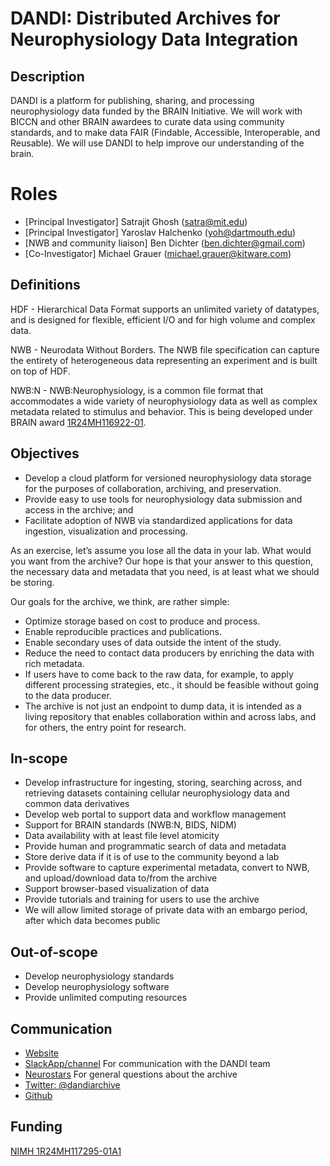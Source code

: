 # DANDI: Distributed Archives for Neurophysiology Data Integration

## Description
DANDI is a platform for publishing, sharing, and processing neurophysiology data funded by the BRAIN Initiative. We will work with BICCN and other BRAIN awardees to curate data using community standards, and to make data FAIR (Findable, Accessible, Interoperable, and Reusable). We will use DANDI to help improve our understanding of the brain.

# Roles
- [Principal Investigator] Satrajit Ghosh (satra@mit.edu)
- [Principal Investigator] Yaroslav Halchenko (yoh@dartmouth.edu)
- [NWB and community liaison] Ben Dichter (ben.dichter@gmail.com)
- [Co-Investigator] Michael Grauer (michael.grauer@kitware.com)

## Definitions
HDF - Hierarchical Data Format supports an unlimited variety of datatypes, and is designed for flexible, efficient I/O and for high volume and complex data.

NWB - Neurodata Without Borders. The NWB file specification can capture the entirety of heterogeneous data representing an experiment and is built on top of HDF. 

NWB:N - NWB:Neurophysiology, is a common file format that accommodates a wide variety of neurophysiology data as well as complex metadata related to stimulus and behavior. This is being developed under BRAIN award [1R24MH116922-01](https://projectreporter.nih.gov/project_info_description.cfm?aid=9582696).

## Objectives
- Develop a cloud platform for versioned neurophysiology data storage for the purposes of collaboration, archiving, and preservation. 
- Provide easy to use tools for neurophysiology data submission and access in the archive; and 
- Facilitate adoption of NWB via standardized applications for data ingestion, visualization and processing.

As an exercise, let’s assume you lose all the data in your lab. What would you want from the archive? Our hope is that your answer to this question, the necessary data and metadata that you need, is at least what we should be storing.

Our goals for the archive, we think, are rather simple:

- Optimize storage based on cost to produce and process.
- Enable reproducible practices and publications.
- Enable secondary uses of data outside the intent of the study.
- Reduce the need to contact data producers by enriching the data with rich metadata.
- If users have to come back to the raw data, for example, to apply different processing strategies, etc., it should be feasible without going to the data producer.
- The archive is not just an endpoint to dump data, it is intended as a living repository that enables collaboration within and across labs, and for others, the entry point for research.

## In-scope
- Develop infrastructure for ingesting, storing, searching across, and retrieving datasets containing cellular neurophysiology data and common data derivatives
- Develop web portal to support data and workflow management
- Support for BRAIN standards (NWB:N, BIDS, NIDM)
- Data availability with at least file level atomicity
- Provide human and programmatic search of data and metadata
- Store derive data if it is of use to the community beyond a lab
- Provide software to capture experimental metadata, convert to NWB, and upload/download data to/from the archive
- Support browser-based visualization of data
- Provide tutorials and training for users to use the archive
- We will allow limited storage of private data with an embargo period, after which data becomes public

## Out-of-scope
- Develop neurophysiology standards
- Develop neurophysiology software
- Provide unlimited computing resources

## Communication

- [Website](https://dandiarchive.org/)
- [SlackApp/channel](https://dandiarchive.slack.com/) For communication with the DANDI team 
- [Neurostars](https://neurostars.org/) For general questions about the archive
- [Twitter: @dandiarchive](https://twitter.com/dandiarchive)
- [Github](https://github.com/dandi)

## Funding
[NIMH 1R24MH117295-01A1](https://projectreporter.nih.gov/project_info_description.cfm?aid=9795271)
